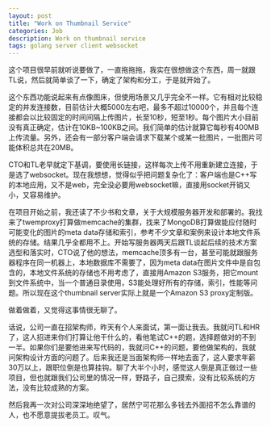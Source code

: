 ```yaml
---
layout: post
title: "Work on Thumbnail Service"
categories: Job
description: Work on thumbnail service
tags: golang server client websocket
---
```

这个项目很早前就听说要做了，一直拖拖拖，我实在很想做这个东西，周一就跟TL说，然后就简单谈了一下，确定了架构和分工，于是就开始了。

这个东西功能说起来有点像图床，但使用场景又几乎完全不一样。它有相对比较稳定的并发连接数，目前估计大概5000左右吧，最多不超过10000个，并且每个连接都会以比较固定的时间间隔上传图片，长至10秒，短至1秒。每个图片大小目前没有真正确定，估计在10KB~100KB之间。我们简单的估计就算它每秒有400MB上传流量。另外，还会有一部分客户端会请求下载某个或某一批图片，一批图片可能体积总共在20MB。

CTO和TL老早就定下基调，要使用长链接，这样每次上传不用重新建立连接，于是选了websocket。现在我想想，觉得似乎把问题复杂化了：客户端也是C++写的本地应用，又不是web，完全没必要用websocket嘛，直接用socket开销又小，又容易维护。

在项目开始之前，我还读了不少书和文章，关于大规模服务器开发和部署的。我找来了twemproxy打算做memcache的集群，找来了MongoDB打算做能应付随时可能变化的图片的meta data存储和索引，参考不少文章和案例来设计本地文件系统的存储。结果几乎全都用不上。开始写服务器两天后跟TL谈起后续的技术方案选型和落实时，CTO说了他的想法，memcache顶多有一台，甚至可能就跟服务器程序在同一机器上，本地数据库不需要了，因为meta data在图片文件中是自包含的，本地文件系统的存储也不用考虑了，直接用Amazon S3服务，把它mount到文件系统中，当一个普通目录使用，S3能处理好所有的存储，索引，性能等问题。所以现在这个thumbnail server实际上就是一个Amazon S3 proxy定制版。

做着做着，又觉得这事情很无聊了。

话说，公司一直在招架构师，昨天有个人来面试，第一面让我去。我就问TL和HR了，这人招进来你们打算让他干什么的，看他笔试C++的题，选择题做对的不到一半。如果你们是要他进来写代码的，我就问C++的问题，要他做架构的，我就问架构设计方面的问题了。后来我还是当面架构师一样地去面了，这人要求年薪30万以上，跟职位倒是也算挂钩。聊了大半个小时，感觉这人倒是真正做过一些项目，但也就跟我们公司里的情况一样，野路子，自己摸索，没有比较系统的方法，没有比较成熟的方案。

然后我再一次对公司深深地绝望了，居然宁可花那么多钱去外面招不怎么靠谱的人，也不愿意提拔老员工。叹气。